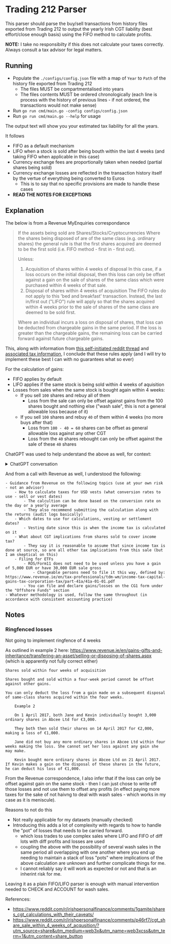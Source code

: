 # Trading 212 Parser

This parser should parse the buy/sell transactions from history files exported from Trading 212 to output the yearly Irish CGT liability (best effort/close enough basis) using the FIFO method to calculate profits.

**NOTE:** I take no responsibilty if this does not calculate your taxes correctly. Always consult a tax advisor for legal matters. 

## Running

* Populate the `./configs/config.json` file with a map of `Year` to `Path` of the history file exported from Trading 212
    * The files MUST be compartmentalised into years
    * The files contents MUST be ordered chronologically (each line is process with the history of previous lines - if not ordered, the transactions would not make sense)
* Run `go run cmd/main.go -config configs/config.json`
* Run `go run cmd/main.go --help` for usage

The output text will show you your estimated tax liability for all the years.

It follows
- FIFO as a default mechanism
- LIFO when a stock is sold after being bouth within the last 4 weeks (and taking FIFO when applicable in this case)
- Currency exchange fees are proportionally taken when needed (partial shares being sold)
- Currency exchange losses are reflected in the transaction history itself by the vertue of everything being converted to Euros
    - This is to say that no specific provisions are made to handle these cases
- **READ THE NOTES FOR EXCEPTIONS**

## Explanation

The below is from a Revenue MyEnquiries correspondance

> If the assets being sold are Shares/Stocks/Cryptocurrencies
> Where the shares being disposed of are of the same class (e.g. ordinary shares) the general rule is that the first shares acquired are deemed to be the first sold (i.e. FIFO method - first in - first out).
> 
> Unless:
> 1. Acquisition of shares within 4 weeks of disposal
> In this case, if a loss occurs on the initial disposal, then this loss can only be offset against a gain on the sale of shares of the same class which were purchased within 4 weeks of that sale.
> 2. Disposal of shares within 4 weeks of acquisition
> The FIFO rules do not apply to this 'bed and breakfast' transaction. Instead, the last in/first out ("LIFO") rule will apply so that the shares acquired within 4 weeks prior to the sale of shares of the same class are deemed to be sold first.
> 
> Where an individual incurs a loss on disposal of shares, that loss can be deducted from chargeable gains in the same period. If the loss is greater than the chargeable gains, the remaining loss can be carried forward against future chargeable gains.

This, along with information from [this self-initiated reddit thread](https://www.reddit.com/r/irishpersonalfinance/comments/1gamjte/shares_cgt_calculations_with_their_caveats/) and [associated tax information](https://www.irishstatutebook.ie/eli/1997/act/39/section/581/enacted/en/html#sec581), I conclude that these rules apply (and I will try to implement these best I can with no guarantees what so ever)

For the calculation of gains:
* FIFO applies by default
* LIFO applies if the same stock is being sold within 4 weeks of aquisition
* Losses from sales when the same stock is bought again within 4 weeks:
    * If you sell `100` shares and rebuy all of them
        * Loss from the sale can only be offset against gains from the 100 shares bought and nothing else ("wash sale", this is not a general allowable loss because of it)
    * If you sell `100` shares and rebuy `40` of them within 4 weeks (no more buys after that)
        * Loss from `100 - 40 = 60` shares can be offset as general allowable loss against any other CGT
        * Loss from the `40` shares rebought can only be offset against the sale of these `40` shares

ChatGPT was used to help understand the above as well, for context:

<details>
<summary>ChatGPT conversation</summary>

***You said:***
Explain this in different words to me 

***ChatGPT said:***
Of course! Could you share the text you’d like me to rephrase?

***You said:***
 For the purposes of the Capital Gains Tax Acts, where the same person in the same capacity disposes of shares of the same class as shares which such person acquired within 4 weeks preceding the disposal, the shares disposed of shall be identified with the shares so acquired within those 4 weeks.

***ChatGPT said:***
Under the Capital Gains Tax Acts, if a person sells shares of the same class that they bought within the previous four weeks, those sold shares will be matched with the shares bought during that four-week period.

***You said:***
Give me an example

***ChatGPT said:***
Sure! Here’s an example to clarify this rule:

Let's say:

Sarah owns 100 shares of XYZ Corp.
On March 1st, she buys an additional 50 shares of XYZ Corp.
On March 20th, she sells 50 shares of XYZ Corp.
Under the Capital Gains Tax Acts rule, the 50 shares she sells on March 20th will be considered the same shares she bought on March 1st, since this purchase happened within four weeks of the sale. This means any capital gains or losses Sarah has will be calculated based on the price she paid for the 50 shares on March 1st, not her original 100 shares.

This helps avoid "tax-loss harvesting" where investors could sell and quickly repurchase shares to create a tax benefit.

1/2

***You said:***
Does the mention of share classes mean any shares of the same class can be used in the above. Or does it need to be the same security?

***ChatGPT said:***
The mention of "share class" here means that the rule applies to shares of the same company and class. This means it isn’t enough that the shares belong to the same general class (like "common shares") across different companies; they must be the same security from the same company and of the same class within that company.

So, if you sell shares of XYZ Corp's common shares, the rule applies only to common shares of XYZ Corp that you bought within the previous four weeks. It would not apply to shares of a different company, nor to a different class of shares within XYZ Corp (e.g., if they had both Class A and Class B shares).

***You said:***
Can you explain this section now?

For the purposes of the Capital Gains Tax Acts, where the quantity of shares of the same class disposed of exceeds the quantity of shares of the same class acquired within the period of 4 weeks preceding the disposal, the excess shall be identified with shares of the same class acquired otherwise than within the period of 4 weeks.

***ChatGPT said:***
This section addresses situations where the number of shares sold is greater than the number of shares bought in the previous four weeks.

Here’s how it works:

If you sell more shares than you bought in the four weeks before the sale, the rule first matches the shares you bought within that four-week period. After those are matched, any remaining shares in the sale are then identified with shares that were bought outside that four-week window.

Example
Let's break it down with an example:

Sarah owns 200 shares of XYZ Corp.
On March 1st, she buys an additional 30 shares of XYZ Corp.
On March 20th, she sells 50 shares of XYZ Corp.
Here’s how the rule applies:

The first 30 shares of her sale on March 20th will be identified with the 30 shares she bought on March 1st, as they were purchased within the previous four weeks.
The remaining 20 shares from her sale (since she sold 50 shares total) will be matched with shares she acquired outside the four-week period—likely from her original 200 shares.
This rule ensures that recent purchases are considered first, with any remaining shares matched to older holdings.

***You said:***
can you explain this now

(3) Where a loss accrues to a person on the disposal of shares and such person reacquires shares of the same class within 4 weeks after the disposal, that loss shall not be allowable under section 538 or 546 otherwise than by deduction from a chargeable gain accruing to such person on the disposal of the shares reacquired; but, if the quantity of shares so reacquired is less than the quantity so disposed of, such proportion of the loss shall be allowable under section 538 or 546 as bears the same proportion to the loss on the disposal as the quantity not reacquired bears to the quantity disposed of.

(4) In the case of a man and his wife living with him—

(a) subsections (1) and (2) shall, with the necessary modifications, apply where shares are acquired by one of them and shares of the same class are disposed of within 4 weeks by the other, and

(b) subsection (3) shall, with the necessary modifications, apply also where a loss on the disposal accrues to one of them and the acquisition after the disposal is made by the other.

***ChatGPT said:***
Certainly! These sections deal with rules around capital losses when someone sells shares and then buys similar shares again shortly afterward. Here’s a breakdown of each part:

Section (3)
This section prevents a person from immediately claiming a tax loss if they sell shares at a loss and then buy back the same type of shares within four weeks. This is known as a "bed and breakfasting" rule, aimed at stopping people from creating tax losses to offset gains while still holding essentially the same investment.

Here’s how it works:

If you sell shares at a loss and buy back the same class of shares within four weeks, the loss from the sale is not allowed as a deduction under sections 538 or 546 for tax purposes.

Instead, that loss can only be used to offset a future gain when you eventually sell the reacquired shares.

If you reacquire fewer shares than you originally sold, only part of the loss will be restricted. Specifically, the allowed loss is proportional to the difference between the shares sold and those repurchased.
Example:
Sarah sells 100 shares of XYZ Corp at a loss.
Two weeks later, she buys 40 shares of XYZ Corp.
Under this rule:

Only a portion of Sarah's loss (corresponding to the 60 shares not repurchased) will be allowed as an immediate deduction.
The remaining loss (for the 40 shares reacquired) will be deferred and only allowed to offset any future gain from selling those 40 shares.
Section (4)
This section applies similar rules to married couples living together.

Subsection (4)(a)
Subsections (1) and (2) apply with necessary adjustments if one spouse buys shares and the other spouse sells shares of the same class within four weeks. So, the rules that match shares based on timing will apply across both spouses' transactions.
Subsection (4)(b)
Subsection (3)’s loss restriction also applies if one spouse incurs a loss on selling shares and the other spouse buys similar shares within four weeks. This means that the loss cannot be immediately claimed but is deferred, just as if the same person had done both transactions.
Example for Section (4):
John sells 100 shares of XYZ Corp at a loss.
A week later, his spouse, Jane, buys 50 shares of XYZ Corp.
Since they are married and living together:

John’s loss on the 100 shares he sold will be partially restricted.
Only the portion of the loss corresponding to 50 shares (the difference between what John sold and what Jane bought) will be available for immediate deduction.
The rest will be deferred and only allowed as a deduction when Jane eventually sells her shares.
These rules aim to prevent “loss harvesting” between sales and repurchases, even across spouses, by delaying the tax benefits until there is a genuine change in investment holdings.

***You said:***
what are sections 538 or 546 

***ChatGPT said:***
In the context of the Capital Gains Tax Acts, sections 538 and 546 refer to provisions in tax law that govern how capital losses can be applied to offset capital gains.

Section 538: This section generally covers the relief for capital losses. It outlines how individuals can use their capital losses to reduce their overall taxable gains. Losses on the sale of certain assets, like shares, can normally be deducted from capital gains, thereby reducing the amount of tax owed.

Section 546: This section provides additional rules around allowable losses for capital gains tax purposes. It defines specific circumstances or restrictions under which losses are considered allowable (or not allowable) and provides guidance on how to claim these losses against future gains.

In the context of the previous rule (about reacquiring shares), these sections would typically allow a loss to be offset against future gains, but the “bed and breakfasting” rule (Section 3) restricts this benefit temporarily if the shares are reacquired too soon after the sale.

</details>

And from a call with Revenue as well, I understood the following:
```
- Guidance from Revenue on the following topics (use at your own risk - not an advisor)
    - How to calculate taxes for USD vests (what conversion rates to use - sell or vest dates)
        - The calcultion can be done based on the conversion rate on the day or a yearly average
        - They also recommend submitting the calculation along with the returns (audit logs basically)
    - Which dates to use for calculations, vesting or settlement dates?
        - Vesting date since this is when the income tax is calculated on it
    - What about CGT implications from shares sold to cover income tax?
        - They say it is reasonable to assume that since income tax is done at source, so are all other tax implications from this sale (but I am skeptical on this)
    - Filing for ETFs
        - ROS/Form11 does not need to be used unless you have a gain of 5,000 EUR or have 30,000 EUR sale gross
            - Chargeable persons need to file it this way, defined by: https://www.revenue.ie/en/tax-professionals/tdm-wm/income-tax-capital-gains-tax-corporation-tax/part-41a/41a-01-01.pdf
        - You can file and declare gains/losses on the CG1 form under the "Offshore Funds" section
- Whatever methodology is used, follow the same throughout (in accordance with consistent accounting practice)
```

## Notes

### Ringfenced losses

Not going to implement ringfence of 4 weeks

As outlined in example 2 here: https://www.revenue.ie/en/gains-gifts-and-inheritance/transfering-an-asset/selling-or-disposing-of-shares.aspx (which is apparently not fully correct either)
```
Shares sold within four weeks of acquisition

Shares bought and sold within a four-week period cannot be offset against other gains.

You can only deduct the loss from a gain made on a subsequent disposal of same-class shares acquired within the four weeks.

    Example 2

    On 1 April 2017, both Jane and Kevin individually bought 3,000 ordinary shares in Abcee Ltd for €3,000.

    They both then sold their shares on 14 April 2017 for €2,000, making a loss of €1,000.

    Jane did not buy any more ordinary shares in Abcee Ltd within four weeks making the loss. She cannot set her loss against any gain she may make.

    Kevin bought more ordinary shares in Abcee Ltd on 21 April 2017. If Kevin makes a gain on the disposal of these shares in the future, he can deduct his loss of €1,000.
```

From the Revenue correspondence, I also infer that if the loss can only be offset against gain on the same stock - then I can just chose to write off those losses and not use them to offset any profits (in effect paying more taxes for the sake of not haivng to deal with wash sales - which works in my case as it is meniscule).

Reasons to not do this
- Not really applicable for my datasets (manually checked)
- Introducing this adds a lot of complexity with regards to how to handle the "pot" of losses that needs to be carried forward.
    - which loss trades to use complex sales where LIFO and FIFO of diff lots with diff profits and losses are used
    - coupling the above with the possibility of several wash sales in the same period all overlapping with one another where you end up needing to maintain a stack of loss "pots" where implications of the above calculation are unknown and further complicate things for me.
    - I cannot reliably say it will work as expected or not and that is an inherint risk for me.

Leaving it as a plain FIFO/LIFO parser is enough with manual intervention needed to CHECK and ACCOUNT for wash sales.

References:
- https://www.reddit.com/r/irishpersonalfinance/comments/1gamjte/shares_cgt_calculations_with_their_caveats/
- https://www.reddit.com/r/irishpersonalfinance/comments/p46rf7/cgt_share_sale_within_4_weeks_of_acqusition/?utm_source=share&utm_medium=web3x&utm_name=web3xcss&utm_term=1&utm_content=share_button
